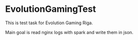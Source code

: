 # EvolutionGamingTest

This is test task for Evolution Gaming Riga.

Main goal is read nginx logs with spark and write them in json.